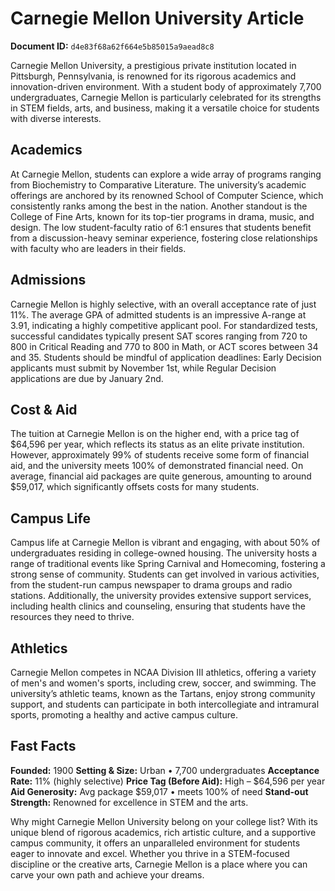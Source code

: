 # Carnegie Mellon University Article

**Document ID:** `d4e83f68a62f664e5b85015a9aead8c8`

Carnegie Mellon University, a prestigious private institution located in Pittsburgh, Pennsylvania, is renowned for its rigorous academics and innovation-driven environment. With a student body of approximately 7,700 undergraduates, Carnegie Mellon is particularly celebrated for its strengths in STEM fields, arts, and business, making it a versatile choice for students with diverse interests.

## Academics
At Carnegie Mellon, students can explore a wide array of programs ranging from Biochemistry to Comparative Literature. The university’s academic offerings are anchored by its renowned School of Computer Science, which consistently ranks among the best in the nation. Another standout is the College of Fine Arts, known for its top-tier programs in drama, music, and design. The low student-faculty ratio of 6:1 ensures that students benefit from a discussion-heavy seminar experience, fostering close relationships with faculty who are leaders in their fields.

## Admissions
Carnegie Mellon is highly selective, with an overall acceptance rate of just 11%. The average GPA of admitted students is an impressive A-range at 3.91, indicating a highly competitive applicant pool. For standardized tests, successful candidates typically present SAT scores ranging from 720 to 800 in Critical Reading and 770 to 800 in Math, or ACT scores between 34 and 35. Students should be mindful of application deadlines: Early Decision applicants must submit by November 1st, while Regular Decision applications are due by January 2nd.

## Cost & Aid
The tuition at Carnegie Mellon is on the higher end, with a price tag of $64,596 per year, which reflects its status as an elite private institution. However, approximately 99% of students receive some form of financial aid, and the university meets 100% of demonstrated financial need. On average, financial aid packages are quite generous, amounting to around $59,017, which significantly offsets costs for many students.

## Campus Life
Campus life at Carnegie Mellon is vibrant and engaging, with about 50% of undergraduates residing in college-owned housing. The university hosts a range of traditional events like Spring Carnival and Homecoming, fostering a strong sense of community. Students can get involved in various activities, from the student-run campus newspaper to drama groups and radio stations. Additionally, the university provides extensive support services, including health clinics and counseling, ensuring that students have the resources they need to thrive.

## Athletics
Carnegie Mellon competes in NCAA Division III athletics, offering a variety of men's and women's sports, including crew, soccer, and swimming. The university’s athletic teams, known as the Tartans, enjoy strong community support, and students can participate in both intercollegiate and intramural sports, promoting a healthy and active campus culture.

## Fast Facts
**Founded:** 1900
**Setting & Size:** Urban • 7,700 undergraduates
**Acceptance Rate:** 11% (highly selective)
**Price Tag (Before Aid):** High – $64,596 per year
**Aid Generosity:** Avg package $59,017 • meets 100% of need
**Stand-out Strength:** Renowned for excellence in STEM and the arts.

Why might Carnegie Mellon University belong on your college list? With its unique blend of rigorous academics, rich artistic culture, and a supportive campus community, it offers an unparalleled environment for students eager to innovate and excel. Whether you thrive in a STEM-focused discipline or the creative arts, Carnegie Mellon is a place where you can carve your own path and achieve your dreams.
